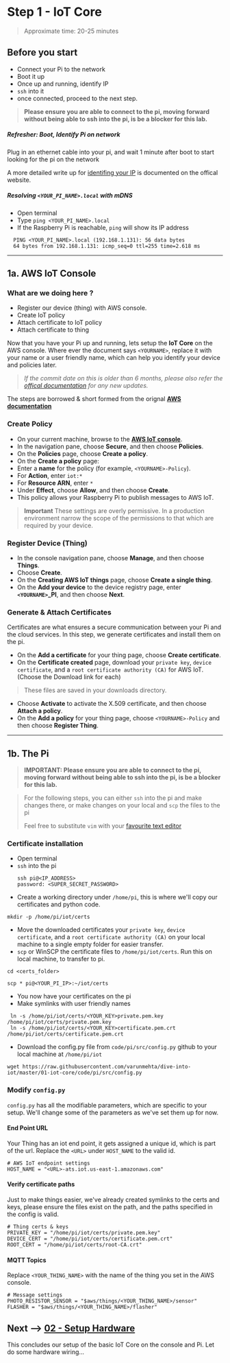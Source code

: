 # Step 1 - IoT Core

> Approximate time: 20-25 minutes

## Before you start
 * Connect your Pi to the network
 * Boot it up
 * Once up and running, identify IP
 * `ssh` into it
 * once connected, proceed to the next step.

> **Please ensure you are able to connect to the pi, moving forward without being able to ssh into the pi, is be a blocker for this lab.**

##### Refresher: Boot, Identify Pi on network

Plug in an ethernet cable into your pi, and wait 1 minute after boot to start looking for the pi on the network

A more detailed write up for [identifing your IP](https://www.raspberrypi.org/documentation/remote-access/ip-address.md) is documented on the offical website.

##### Resolving `<YOUR_PI_NAME>.local` with mDNS
 * Open terminal
 * Type `ping <YOUR_PI_NAME>.local`
 * If the Raspberry Pi is reachable, `ping` will show its IP address
```
  PING <YOUR_PI_NAME>.local (192.168.1.131): 56 data bytes
  64 bytes from 192.168.1.131: icmp_seq=0 ttl=255 time=2.618 ms
```
----

## 1a. AWS IoT Console

### What are we doing here ?
 * Register our device (thing) with AWS console.
 * Create IoT policy
 * Attach certificate to IoT policy
 * Attach certificate to thing

Now that you have your Pi up and running, lets setup the **IoT Core** on the AWS console. Where ever the document says `<YOURNAME>`, replace it with your name or a user friendly name, which can help you identify your device and policies later.

> *If the commit date on this is older than 6 months, please also refer the [offical documentation](https://docs.aws.amazon.com/iot/latest/developerguide/what-is-aws-iot.html) for any new updates.*

The steps are borrowed & short formed from the orignal [**AWS documentation**](https://docs.aws.amazon.com/iot/latest/developerguide/register-device.html)

### Create Policy
 * On your current machine, browse to the [**AWS IoT console**](https://console.aws.amazon.com/iot/home).
 * In the navigation pane, choose **Secure**, and then choose **Policies**.
 * On the **Policies** page, choose **Create a policy**.
 * On the **Create a policy** page:
 * Enter a **name** for the policy (for example, `<YOURNAME>-Policy`).
 * For **Action**, enter `iot:*`
 * For **Resource ARN**, enter `*`
 * Under **Effect**, choose **Allow**, and then choose **Create**.
 * This policy allows your Raspberry Pi to publish messages to AWS IoT.

> **Important** These settings are overly permissive. In a production environment narrow the scope of the permissions to that which are required by your device.

### Register Device (Thing)
 * In the console navigation pane, choose **Manage**, and then choose **Things**.
 * Choose **Create**.
 * On the **Creating AWS IoT things** page, choose **Create a single thing**.
 * On the **Add your device** to the device registry page, enter **`<YOURNAME>`_PI**, and then choose **Next**.

### Generate & Attach Certificates
Certificates are what ensures a secure communication between your Pi and the cloud services. In this step, we generate certificates and install them on the pi.

 * On the **Add a certificate** for your thing page, choose **Create certificate**.
 * On the **Certificate created** page, download your `private key`, `device certificate`, and a `root certificate authority (CA)` for AWS IoT. (Choose the Download link for each)
  > These files are saved in your downloads directory.
 * Choose **Activate** to activate the X.509 certificate, and then choose **Attach a policy**.
 * On the **Add a policy** for your thing page, choose `<YOURNAME>-Policy` and then choose **Register Thing**.

----

## 1b. The Pi

> **IMPORTANT: Please ensure you are able to connect to the pi, moving forward without being able to ssh into the pi, is be a blocker for this lab.**




> For the following steps, you can either `ssh` into the pi and make changes there, or make changes on your local and `scp` the files to the pi
>
> Feel free to substitute `vim` with your [favourite text editor](https://xkcd.com/1823/)

### Certificate installation

 * Open terminal
 * `ssh` into the pi
    ```
    ssh pi@<IP_ADDRESS>
    password: <SUPER_SECRET_PASSWORD>
    ```
 * Create a working directory under `/home/pi`, this is where we'll copy our certificates and python code.
 ```
 mkdir -p /home/pi/iot/certs
 ```
 * Move the downloaded certificates your `private key`, `device certificate`, and a `root certificate authority (CA)` on your local machine to a single empty folder for easier transfer.
 * `scp` or WinSCP the certificate files to `/home/pi/iot/certs`. Run this on local machine, to transfer to pi.
 ```
 cd <certs_folder>

 scp * pi@<YOUR_PI_IP>:~/iot/certs
 ```
 * You now have your certificates on the pi
 * Make symlinks with user friendly names
 ```
  ln -s /home/pi/iot/certs/<YOUR_KEY>private.pem.key /home/pi/iot/certs/private.pem.key
  ln -s /home/pi/iot/certs/<YOUR_KEY>certificate.pem.crt /home/pi/iot/certs/certificate.pem.crt
 ```
 * Download the config.py file from `code/pi/src/config.py` github to your local machine at `/home/pi/iot`
 ```
 wget https://raw.githubusercontent.com/varunmehta/dive-into-iot/master/01-iot-core/code/pi/src/config.py
```

### Modify `config.py`

`config.py` has all the modifiable parameters, which are specific to your setup. We'll change some of the parameters as we've set them up for now.

#### End Point URL

Your Thing has an iot end point, it gets assigned a unique id, which is part of the url. Replace the `<URL>` under `HOST_NAME` to the valid id.
```
# AWS IoT endpoint settings
HOST_NAME = "<URL>-ats.iot.us-east-1.amazonaws.com"
```

#### Verify certificate paths

Just to make things easier, we've already created symlinks to the certs and keys, please ensure the files exist on the path, and the paths specified in the config is valid.
```
# Thing certs & keys
PRIVATE_KEY = "/home/pi/iot/certs/private.pem.key"
DEVICE_CERT = "/home/pi/iot/certs/certificate.pem.crt"
ROOT_CERT = "/home/pi/iot/certs/root-CA.crt"
```

#### MQTT Topics
Replace `<YOUR_THING_NAME>` with the name of the thing you set in the AWS console.
```
# Message settings
PHOTO_RESISTOR_SENSOR = "$aws/things/<YOUR_THING_NAME>/sensor"
FLASHER = "$aws/things/<YOUR_THING_NAME>/flasher"
```

## Next --> [02 - Setup Hardware](../02-hardware)
This concludes our setup of the basic IoT Core on the console and Pi. Let do some hardware wiring...

